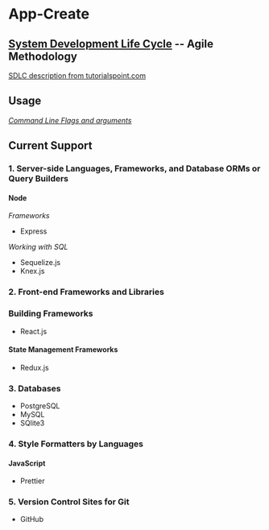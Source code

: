 # App-Create

## [System Development Life Cycle](./DevelopmentLifeCycleProcess/README.md) -- Agile Methodology

[SDLC description from tutorialspoint.com](https://www.tutorialspoint.com/sdlc/sdlc_overview.htm)

## Usage

*[Command Line Flags and arguments](./Flags.md)*

## Current Support

### 1. Server-side Languages, Frameworks, and Database ORMs or Query Builders

#### Node

*Frameworks*

- Express

*Working with SQL*

- Sequelize.js
- Knex.js

### 2. Front-end Frameworks and Libraries

### Building Frameworks

- React.js

#### State Management Frameworks

- Redux.js

### 3. Databases

- PostgreSQL
- MySQL
- SQlite3

### 4. Style Formatters by Languages

#### JavaScript

- Prettier

### 5. Version Control Sites for Git

- GitHub